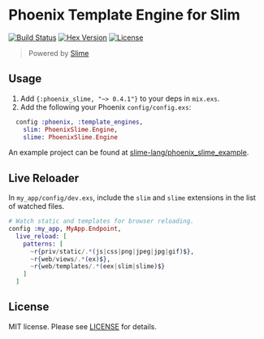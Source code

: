 # Phoenix Template Engine for Slim

[![Build Status][travis-img]][travis] [![Hex Version][hex-img]][hex] [![License][license-img]][license]

> Powered by [Slime](https://github.com/slime-lang/slime)

[travis-img]: https://travis-ci.org/slime-lang/phoenix_slime.png?branch=master
[travis]: https://travis-ci.org/slime-lang/phoenix_slime
[hex-img]: https://img.shields.io/hexpm/v/phoenix_slime.svg
[hex]: https://hex.pm/packages/phoenix_slime
[license-img]: http://img.shields.io/badge/license-MIT-brightgreen.svg
[license]: http://opensource.org/licenses/MIT

## Usage

  1. Add `{:phoenix_slime, "~> 0.4.1"}` to your deps in `mix.exs`.
  2. Add the following your Phoenix `config/config.exs`:

```elixir
  config :phoenix, :template_engines,
    slim: PhoenixSlime.Engine,
    slime: PhoenixSlime.Engine
```

An example project can be found at [slime-lang/phoenix_slime_example][phoenix-slime-example].

[phoenix-slime-example]: https://github.com/slime-lang/phoenix_slime

## Live Reloader
In `my_app/config/dev.exs`, include the `slim` and `slime` extensions in the list of watched files.

```elixir
# Watch static and templates for browser reloading.
config :my_app, MyApp.Endpoint,
  live_reload: [
    patterns: [
      ~r{priv/static/.*(js|css|png|jpeg|jpg|gif)$},
      ~r{web/views/.*(ex)$},
      ~r{web/templates/.*(eex|slim|slime)$}
    ]
  ]
```

## License

MIT license. Please see [LICENSE][license] for details.

[LICENSE]: https://github.com/slime-lang/slime/blob/master/LICENSE
